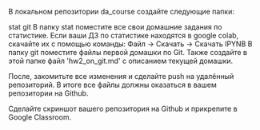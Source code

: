 В локальном репозитории da_course создайте следующие папки:

stat
git
В папку stat поместите все свои домашние задания по статистике. Если ваши ДЗ по статистике находятся в google colab, скачайте их с помощью команды: Файл -> Скачать -> Скачать IPYNB
В папку git поместите файлы первой домашки по Git. Также создайте в этой папке файл 'hw2_on_git.md' с описанием текущей домашки.

После, закомитьте все изменения и сделайте push на удалённый репозиторий. В итоге все файлы должны оказаться в вашем репозитории на Github.

Сделайте скриншот вашего репозитория на Github и прикрепите в Google Classroom.